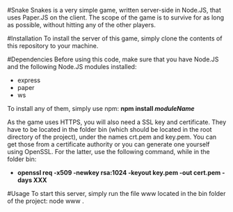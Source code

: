 #Snake
Snakes is a very simple game, written server-side in Node.JS, that uses Paper.JS on the client.
The scope of the game is to survive for as long as possible, without hitting any of the other players.

#Installation
To install the server of this game, simply clone the contents of this repository to your machine.

#Dependencies
Before using this code, make sure that you have Node.JS and the following Node.JS modules installed:
- express
- paper
- ws

To install any of them, simply use npm:  __npm install *moduleName*__

As the game uses HTTPS, you will also need a SSL key and certificate. They have to be located in the folder bin (which should be located in the root directory of the project), under the names crt.pem and key.pem. You can get those from a certificate authority or you can generate one yourself using OpenSSL. For the latter, use the following command, while in the folder bin:

 - **openssl req -x509 -newkey rsa:1024 -keyout key.pem -out cert.pem -days XXX** 

#Usage
To start this server, simply run the file www located in the bin folder of the project:  node www .
